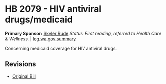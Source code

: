 # HB 2079 - HIV antiviral drugs/medicaid
**Primary Sponsor:** [Skyler Rude](/person/leg/rude_sk.md)
*Status: First reading, referred to Health Care & Wellness.* | [leg.wa.gov summary](https://app.leg.wa.gov/billsummary?BillNumber=2079&Year=2021)

Concerning medicaid coverage for HIV antiviral drugs.

## Revisions
* [Original Bill](1/)